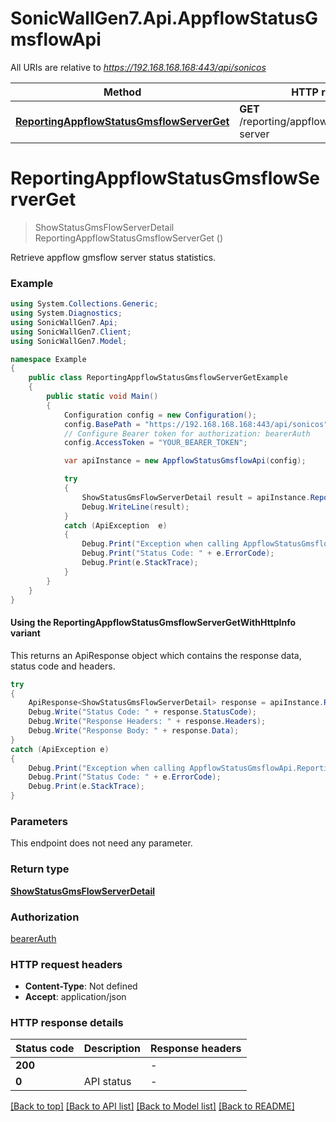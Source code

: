 # SonicWallGen7.Api.AppflowStatusGmsflowApi

All URIs are relative to *https://192.168.168.168:443/api/sonicos*

| Method | HTTP request | Description |
|--------|--------------|-------------|
| [**ReportingAppflowStatusGmsflowServerGet**](AppflowStatusGmsflowApi.md#reportingappflowstatusgmsflowserverget) | **GET** /reporting/appflow/status/gmsflow-server |  |

<a id="reportingappflowstatusgmsflowserverget"></a>
# **ReportingAppflowStatusGmsflowServerGet**
> ShowStatusGmsFlowServerDetail ReportingAppflowStatusGmsflowServerGet ()



Retrieve appflow gmsflow server status statistics.

### Example
```csharp
using System.Collections.Generic;
using System.Diagnostics;
using SonicWallGen7.Api;
using SonicWallGen7.Client;
using SonicWallGen7.Model;

namespace Example
{
    public class ReportingAppflowStatusGmsflowServerGetExample
    {
        public static void Main()
        {
            Configuration config = new Configuration();
            config.BasePath = "https://192.168.168.168:443/api/sonicos";
            // Configure Bearer token for authorization: bearerAuth
            config.AccessToken = "YOUR_BEARER_TOKEN";

            var apiInstance = new AppflowStatusGmsflowApi(config);

            try
            {
                ShowStatusGmsFlowServerDetail result = apiInstance.ReportingAppflowStatusGmsflowServerGet();
                Debug.WriteLine(result);
            }
            catch (ApiException  e)
            {
                Debug.Print("Exception when calling AppflowStatusGmsflowApi.ReportingAppflowStatusGmsflowServerGet: " + e.Message);
                Debug.Print("Status Code: " + e.ErrorCode);
                Debug.Print(e.StackTrace);
            }
        }
    }
}
```

#### Using the ReportingAppflowStatusGmsflowServerGetWithHttpInfo variant
This returns an ApiResponse object which contains the response data, status code and headers.

```csharp
try
{
    ApiResponse<ShowStatusGmsFlowServerDetail> response = apiInstance.ReportingAppflowStatusGmsflowServerGetWithHttpInfo();
    Debug.Write("Status Code: " + response.StatusCode);
    Debug.Write("Response Headers: " + response.Headers);
    Debug.Write("Response Body: " + response.Data);
}
catch (ApiException e)
{
    Debug.Print("Exception when calling AppflowStatusGmsflowApi.ReportingAppflowStatusGmsflowServerGetWithHttpInfo: " + e.Message);
    Debug.Print("Status Code: " + e.ErrorCode);
    Debug.Print(e.StackTrace);
}
```

### Parameters
This endpoint does not need any parameter.
### Return type

[**ShowStatusGmsFlowServerDetail**](ShowStatusGmsFlowServerDetail.md)

### Authorization

[bearerAuth](../README.md#bearerAuth)

### HTTP request headers

 - **Content-Type**: Not defined
 - **Accept**: application/json


### HTTP response details
| Status code | Description | Response headers |
|-------------|-------------|------------------|
| **200** |  |  -  |
| **0** | API status |  -  |

[[Back to top]](#) [[Back to API list]](../README.md#documentation-for-api-endpoints) [[Back to Model list]](../README.md#documentation-for-models) [[Back to README]](../README.md)

